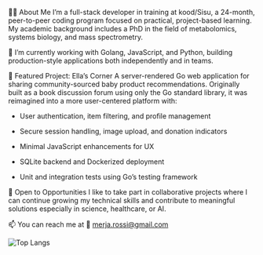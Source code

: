 👩‍💻 About Me
I’m a full-stack developer in training at kood/Sisu, a 24-month, peer-to-peer coding program focused on practical, project-based learning. My academic background includes a PhD in the field of metabolomics, systems biology, and mass spectrometry.

🌱 I’m currently working with Golang, JavaScript, and Python, building production-style applications both independently and in teams. 

🚀 Featured Project: Ella’s Corner
A server-rendered Go web application for sharing community-sourced baby product recommendations. Originally built as a book discussion forum using only the Go standard library, it was reimagined into a more user-centered platform with:

- User authentication, item filtering, and profile management

- Secure session handling, image upload, and donation indicators

- Minimal JavaScript enhancements for UX

- SQLite backend and Dockerized deployment

- Unit and integration tests using Go’s testing framework

🤝 Open to Opportunities
I like to take part in collaborative projects where I can continue growing my technical skills and contribute to meaningful solutions especially in science, healthcare, or AI.

📫 You can reach me at
📧 merja.rossi@gmail.com

![Top Langs](https://github-readme-stats.vercel.app/api/top-langs/?username=MerjaR&layout=compact&langs_count=6)

<!---
MerjaR/MerjaR is a ✨ special ✨ repository because its `README.md` (this file) appears on your GitHub profile.
You can click the Preview link to take a look at your changes.
--->
